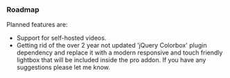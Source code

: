 ### Roadmap ###

Planned features are:

* Support for self-hosted videos.
* Getting rid of the over 2 year not updated 'jQuery Colorbox' plugin dependency and replace it with a modern responsive and touch friendly lightbox that will be included inside the pro addon. If you have any suggestions please let me know.